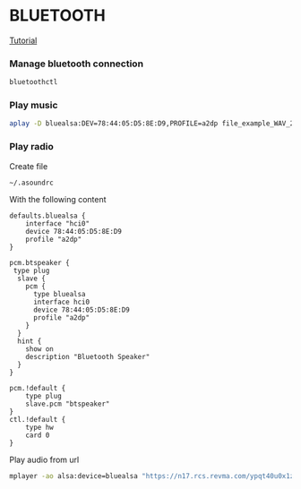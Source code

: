 BLUETOOTH
===

[Tutorial](https://forum.armbian.com/topic/6480-bluealsa-bluetooth-audio-using-alsa-not-pulseaudio/)

### Manage bluetooth connection
```bash
bluetoothctl
```

### Play music
```bash
aplay -D bluealsa:DEV=78:44:05:D5:8E:D9,PROFILE=a2dp file_example_WAV_2MG.wav
```

### Play radio
Create file
```
~/.asoundrc
```

With the following content
```
defaults.bluealsa {
    interface "hci0"
    device 78:44:05:D5:8E:D9
    profile "a2dp"
}

pcm.btspeaker {
 type plug
  slave {
    pcm {
      type bluealsa
      interface hci0
      device 78:44:05:D5:8E:D9
      profile "a2dp"
    }
  }
  hint {
    show on
    description "Bluetooth Speaker"
  }
}

pcm.!default {
    type plug
    slave.pcm "btspeaker"
}
ctl.!default {
    type hw
    card 0
}
```

Play audio from url
```bash
mplayer -ao alsa:device=bluealsa "https://n17.rcs.revma.com/ypqt40u0x1zuv?rj-ttl=5&rj-tok=AAABc0AqKSQAbHkNwFtzGzebBA"
```
